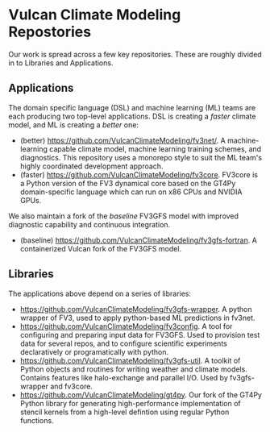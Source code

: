 # Vulcan Climate Modeling Repostories

Our work is spread across a few key repositories. These are roughly divided in to Libraries and Applications.

## Applications

The domain specific language (DSL) and machine learning (ML) teams are each producing two top-level applications. DSL is creating a *faster* climate model, and ML is creating a *better* one:

- (better) https://github.com/VulcanClimateModeling/fv3net/. A machine-learning capable climate model, machine learning training schemes, and diagnostics. This repository uses a monorepo style to suit the ML team's highly coordinated development approach.
- (faster) https://github.com/VulcanClimateModeling/fv3core. FV3core is a Python version of the FV3 dynamical core based on the GT4Py domain-specific language which can run on x86 CPUs and NVIDIA GPUs.

We also maintain a fork of the *baseline* FV3GFS model with improved diagnostic capability and continuous integration.

- (baseline) https://github.com/VulcanClimateModeling/fv3gfs-fortran. A containerized Vulcan fork of the FV3GFS model.

## Libraries

The applications above depend on a series of libraries:
- https://github.com/VulcanClimateModeling/fv3gfs-wrapper. A python wrapper of FV3, used to apply python-based ML predictions in fv3net.
- https://github.com/VulcanClimateModeling/fv3config. A tool for configuring and preparing input data for FV3GFS. Used to provision test data for several repos, and to configure scientific experiments declaratively or programatically with python.
- https://github.com/VulcanClimateModeling/fv3gfs-util. A toolkit of Python objects and routines for writing weather and climate models. Contains features like halo-exchange and parallel I/O. Used by fv3gfs-wrapper and fv3core.
- https://github.com/VulcanClimateModeling/gt4py. Our fork of the GT4Py Python library for generating high-performance implementation of stencil kernels from a high-level defintion using regular Python functions.

